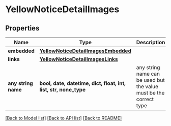 # YellowNoticeDetailImages


## Properties
Name | Type | Description | Notes
------------ | ------------- | ------------- | -------------
**embedded** | [**YellowNoticeDetailImagesEmbedded**](YellowNoticeDetailImagesEmbedded.md) |  | [optional] 
**links** | [**YellowNoticeDetailImagesLinks**](YellowNoticeDetailImagesLinks.md) |  | [optional] 
**any string name** | **bool, date, datetime, dict, float, int, list, str, none_type** | any string name can be used but the value must be the correct type | [optional]

[[Back to Model list]](../README.md#documentation-for-models) [[Back to API list]](../README.md#documentation-for-api-endpoints) [[Back to README]](../README.md)


